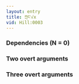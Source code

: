 ```yaml
---
layout: entry
title: ཀྲང་√x
vid: Hill:0003
---
```

### Dependencies (N = 0)


### Two overt arguments


### Three overt arguments

